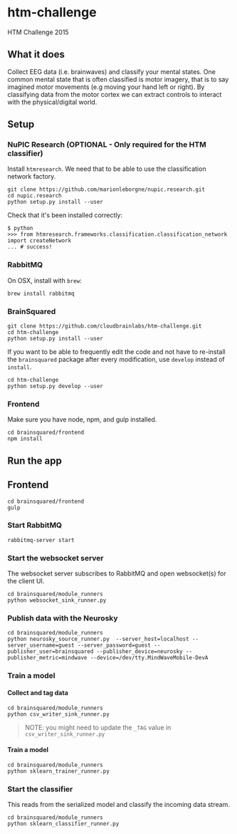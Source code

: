 # htm-challenge
HTM Challenge 2015

## What it does
Collect EEG data (i.e. brainwaves) and classify your mental states. One common mental state that is often classified is motor imagery, that is to say imagined motor movements (e.g moving your hand left or right). By classifying data from the motor cortex we can extract controls to interact with the physical/digital world.

## Setup

### NuPIC Research (OPTIONAL - Only required for the HTM classifier)
Install `htmresearch`. We need that to be able to use the classification 
network factory.
```
git clone https://github.com/marionleborgne/nupic.research.git
cd nupic.research
python setup.py install --user
```

Check that it's been installed correctly:
```
$ python
>>> from htmresearch.frameworks.classification.classification_network import createNetwork
... # success!
```

### RabbitMQ
On OSX, install with `brew`:
```
brew install rabbitmq
```

### BrainSquared
```
git clone https://github.com/cloudbrainlabs/htm-challenge.git
cd htm-challenge
python setup.py install --user  
```

If you want to be able to frequently edit the code and not have to 
re-install the `brainsquared` package after every modification, use `develop` 
instead of `install`.
```
cd htm-challenge
python setup.py develop --user  
```

### Frontend

Make sure you have node, npm, and gulp installed. 
```
cd brainsquared/frontend
npm install  
```


## Run the app


## Frontend
```
cd brainsquared/frontend
gulp
```

### Start RabbitMQ

```
rabbitmq-server start
```

### Start the websocket server
The websocket server subscribes to RabbitMQ and open websocket(s) for the client
 UI.
 
```
cd brainsquared/module_runners
python websocket_sink_runner.py 
```


### Publish data with the Neurosky

```
cd brainsquared/module_runners
python neurosky_source_runner.py  --server_host=localhost --server_username=guest --server_password=guest --publisher_user=brainsquared --publisher_device=neurosky --publisher_metric=mindwave --device=/dev/tty.MindWaveMobile-DevA
```

### Train a model

#### Collect and tag data
```
cd brainsquared/module_runners
python csv_writer_sink_runner.py
```
> NOTE: you might need to update the `_TAG` value in `csv_writer_sink_runner.py`

#### Train a model
```
cd brainsquared/module_runners
python sklearn_trainer_runner.py
```

### Start the classifier
This reads from the serialized model and classify the incoming data stream.
```
cd brainsquared/module_runners
python sklearn_classifier_runner.py
```
